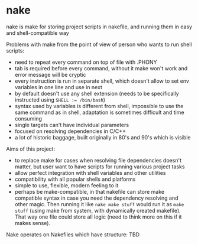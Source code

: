 # nake
nake is make for storing project scripts in nakefile, and running them in easy and shell-compatible way


Problems with make from the point of view of person who wants to run shell scripts:
- need to repeat every command on top of file with .PHONY
- tab is required before every command, without it make won't work and error message will be cryptic
- every instruction is run in separate shell, which doesn't allow to set env variables in one line and use in next
- by default doesn't use any shell extension (needs to be specifically instructed using `SHELL := /bin/bash`)
- syntax used by variables is different from shell, impossible to use the same command as in shell, adaptation
  is sometimes difficult and time consuming
- single targets can't have individual parameters
- focused on resolving dependencies in C/C++
- a lot of historic baggage, built originally in 80's and 90's which is visible


Aims of this project:
- to replace make for cases when resolving file dependencies doesn't matter, but user want to have scripts for 
  running various project tasks
- allow perfect integration with shell variables and other utilities
- compatibility with all popular shells and platforms
- simple to use, flexible, modern feeling to it
- perhaps be make-compatible, in that nakefile can store make compatible syntax in case you need the dependency 
  resolving and other magic. Then running it like `nake make stuff` would run it as `make stuff` (using make 
  from system, with dynamically created makefile). That way one file could store all logic (need to think
  more on this if it makes sense).

Nake operates on Nakefiles which have structure: TBD
